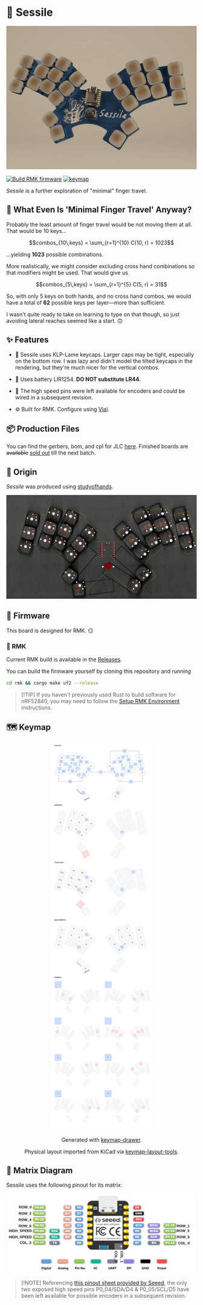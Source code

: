 # 🧽 Sessile

![sessile render](.images/render.webp)

[![Build RMK firmware](https://github.com/willpuckett/sessile/actions/workflows/rmk.yml/badge.svg)](https://github.com/willpuckett/sessile/actions/workflows/rmk.yml)
[![keymap](https://github.com/willpuckett/sessile/actions/workflows/keymap.yml/badge.svg)](https://github.com/willpuckett/sessile/actions/workflows/keymap.yml)

_Sessile_ is a further exploration of "minimal" finger travel.

## 🤔 What Even Is 'Minimal Finger Travel' Anyway?

Probably the least amount of finger travel would be not moving them at all. That
would be 10 keys...

```math
combos_{10\,keys} = \sum_{r=1}^{10} C(10, r) = 1023
```

...yielding **1023** possible combinations.

More realistically, we might consider excluding cross hand combinations so that
modifiers might be used. That would give us

```math
combos_{5\,keys} = \sum_{r=1}^{5} C(5, r) = 31
```

So, with only 5 keys on both hands, and no cross hand combos, we would have a
total of **62** possible keys per layer—more than sufficient.

I wasn't quite ready to take on learning to type on that though, so just
avoiding lateral reaches seemed like a start. 🙃

## ✨ Features

- 🧩 Sessile uses KLP-Lame keycaps. Larger caps may be tight, especially on the
  bottom row. I was lazy and didn't model the tilted keycaps in the rendering,
  but they're much nicer for the vertical combos.

- 🔋 Uses battery LIR1254. **DO NOT substitute LR44.**

- 🔌 The high speed pins were left available for encoders and _could_ be wired
  in a subsequent revision.

- ⚙️ Built for RMK. Configure using [Vial](https://get.vial.today).

## 📦 Production Files

You can find the gerbers, bom, and cpl for JLC
[here](board/output/pcbs/jlcpcb/production_files/). Finished boards are
~~available~~ [sold out](https://octule.com/listing/1842172090/sessile) till the
next batch.

## 🎨 Origin

_Sessile_ was produced using
[studyofhands](https://github.com/willpuckett/studyofhands).

![study of hands](.images/sessile_study.svg)

## 🚀 Firmware

This board is designed for RMK. 😏

### 🦀 RMK

Current RMK build is available in the
[Releases](https://github.com/willpuckett/sessile/releases/latest).

You can build the firmware yourself by cloning this repository and running

```bash
cd rmk && cargo make uf2 --release
```

> [!TIP] If you haven't previously used Rust to build software for nRF52840, you
> may need to follow the
> [Setup RMK Environment](https://rmk.rs/guide/user_guide/2-2_local_compilation#setup-rmk-environment)
> instructions.

## 🗺️ Keymap

<div style="text-align: center;">

![Caster Befuddle Variant](.images/keymap.svg)

Generated with [keymap-drawer](https://github.com/caksoylar/keymap-drawer/tree/main). 

Physical layout imported from KiCad via [keymap-layout-tools](https://nickcoutsos.github.io/keymap-layout-tools/).

</div>

## 🔌 Matrix Diagram

Sessile uses the following pinout for its matrix:

![sessile_matrix](.images/matrix.svg)

> [!NOTE] Referencing
> [this pinout sheet provided by Seeed](https://files.seeedstudio.com/wiki/XIAO-BLE/XIAO-nRF52840-pinout_sheet.xlsx),
> the only two exposed high speed pins P0_04/SDA/D4 & P0_05/SCL/D5 have been
> left available for possible encoders in a subsequent revision.
